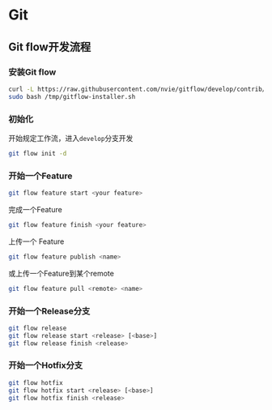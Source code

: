 # Git

## Git flow开发流程

### 安装Git flow

```bash
curl -L https://raw.githubusercontent.com/nvie/gitflow/develop/contrib/gitflow-installer.sh -o /tmp/gitflow-installer.sh
sudo bash /tmp/gitflow-installer.sh
```

### 初始化

开始规定工作流，进入`develop`分支开发

```bash
git flow init -d
```

### 开始一个Feature

```bash
git flow feature start <your feature>
```

完成一个Feature

```bash
git flow feature finish <your feature>
```

上传一个 Feature

```bash
git flow feature publish <name>
```

或上传一个Feature到某个remote

```bash
git flow feature pull <remote> <name>
```

### 开始一个Release分支

```bash
git flow release
git flow release start <release> [<base>]
git flow release finish <release>
```

### 开始一个Hotfix分支

```bash
git flow hotfix
git flow hotfix start <release> [<base>]
git flow hotfix finish <release>
```




